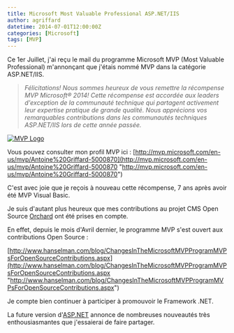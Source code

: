 ```yaml
---
title: Microsoft Most Valuable Professional ASP.NET/IIS
author: agriffard
datetime: 2014-07-01T12:00:00Z
categories: [Microsoft]
tags: [MVP]
---
```


Ce 1er Juillet, j'ai reçu le mail du programme Microsoft MVP (Most Valuable Professional) m'annonçant que j'étais nommé MVP dans la catégorie ASP.NET/IIS.

> *Félicitations! Nous sommes heureux de vous remettre la récompense MVP Microsoft® 2014! Cette récompense est accordée aux leaders d'exception de la communauté technique qui partagent activement leur expertise pratique de grande qualité. Nous apprécions vos remarquables contributions dans les communautés techniques ASP.NET/IIS lors de cette année passée.*

[![MVP Logo](/assets/blog/Microsoft-Most-Valuable-Professional/MVP_Logo.png)](http://mvp.microsoft.com/)

Vous pouvez consulter mon profil MVP ici : [http://mvp.microsoft.com/en-us/mvp/Antoine%20Griffard-5000870](http://mvp.microsoft.com/en-us/mvp/Antoine%20Griffard-5000870 "http://mvp.microsoft.com/en-us/mvp/Antoine%20Griffard-5000870")

C'est avec joie que je reçois à nouveau cette récompense, 7 ans après avoir été MVP Visual Basic.

Je suis d'autant plus heureux que mes contributions au projet CMS Open Source [Orchard](http://orchardproject.fr/) ont été prises en compte.

En effet, depuis le mois d'Avril dernier, le programme MVP s'est ouvert aux contributions Open Source :

[http://www.hanselman.com/blog/ChangesInTheMicrosoftMVPProgramMVPsForOpenSourceContributions.aspx](http://www.hanselman.com/blog/ChangesInTheMicrosoftMVPProgramMVPsForOpenSourceContributions.aspx "http://www.hanselman.com/blog/ChangesInTheMicrosoftMVPProgramMVPsForOpenSourceContributions.aspx")

Je compte bien continuer à participer à promouvoir le Framework .NET.  

La future version d'[ASP.NET](https://github.com/aspnet) annonce de nombreuses nouveautés très enthousiasmantes que j'essaierai de faire partager.

